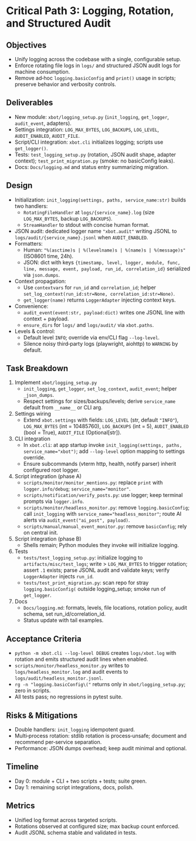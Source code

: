 # Critical Path 3: Logging, Rotation, and Structured Audit

## Objectives
- Unify logging across the codebase with a single, configurable setup.
- Enforce rotating file logs in `logs/` and structured JSON audit logs for machine consumption.
- Remove ad‑hoc `logging.basicConfig` and `print()` usage in scripts; preserve behavior and verbosity controls.

## Deliverables
- New module: `xbot/logging_setup.py` (`init_logging`, `get_logger`, `audit_event`, adapters).
- Settings integration: `LOG_MAX_BYTES`, `LOG_BACKUPS`, `LOG_LEVEL`, `AUDIT_ENABLED`, `AUDIT_FILE`.
- Script/CLI integration: `xbot.cli` initializes logging; scripts use `get_logger()`.
- Tests: `test_logging_setup.py` (rotation, JSON audit shape, adapter context); `test_print_migration.py` (smoke: no basicConfig leaks).
- Docs: `Docs/logging.md` and status entry summarizing migration.

## Design
- Initialization: `init_logging(settings, paths, service_name:str)` builds two handlers:
  - `RotatingFileHandler` at `logs/{service_name}.log` (size `LOG_MAX_BYTES`, backup `LOG_BACKUPS`).
  - `StreamHandler` to stdout with concise human format.
- JSON audit: dedicated logger name `"xbot.audit"` writing JSONL to `logs/audit/{service_name}.jsonl` when `AUDIT_ENABLED`.
- Formatters:
  - Human: `"%(asctime)s | %(levelname)s | %(name)s | %(message)s"` (ISO8601 time, 24h).
  - JSON: dict with keys `{timestamp, level, logger, module, func, line, message, event, payload, run_id, correlation_id}` serialized via `json.dumps`.
- Context propagation:
  - Use `contextvars` for `run_id` and `correlation_id`; helper `set_log_context(run_id:str=None, correlation_id:str=None)`.
  - `get_logger(name)` returns `LoggerAdapter` injecting context keys.
- Convenience:
  - `audit_event(event:str, payload:dict)` writes one JSONL line with context + payload.
  - `ensure_dirs` for `logs/` and `logs/audit/` via `xbot.paths`.
- Levels & control:
  - Default level `INFO`; override via env/CLI flag `--log-level`.
  - Silence noisy third‑party logs (playwright, aiohttp) to `WARNING` by default.

## Task Breakdown
1) Implement `xbot/logging_setup.py`
   - `init_logging`, `get_logger`, `set_log_context`, `audit_event`; helper `_json_dumps`.
   - Respect settings for sizes/backups/levels; derive `service_name` default from `__name__` or CLI arg.
2) Settings wiring
   - Extend `xbot.settings` with fields: `LOG_LEVEL` (str, default `"INFO"`), `LOG_MAX_BYTES` (int = 10485760), `LOG_BACKUPS` (int = 5), `AUDIT_ENABLED` (bool = True), `AUDIT_FILE` (Optional[str]).
3) CLI integration
   - In `xbot.cli`: at app startup invoke `init_logging(settings, paths, service_name="xbot")`; add `--log-level` option mapping to settings override.
   - Ensure subcommands (vterm http, health, notify parser) inherit configured root logger.
4) Script integration (phase A)
   - `scripts/monitor/monitor_mentions.py`: replace `print` with `logger.info/debug`; `service_name="monitor"`.
   - `scripts/notification/verify_posts.py`: use logger; keep terminal prompts via `logger.info`.
   - `scripts/monitor/headless_monitor.py`: remove `logging.basicConfig`; call `init_logging` with `service_name="headless_monitor"`; route AI alerts via `audit_event("ai_post", payload)`.
   - `scripts/manual/manual_event_monitor.py`: remove `basicConfig`; rely on central init.
5) Script integration (phase B)
   - Shells remain; Python modules they invoke will initialize logging.
6) Tests
   - `tests/test_logging_setup.py`: initialize logging to `artifacts/misc/test_logs`; write > `LOG_MAX_BYTES` to trigger rotation; assert `.1` exists; parse JSONL audit and validate keys; verify `LoggerAdapter` injects `run_id`.
   - `tests/test_print_migration.py`: scan repo for stray `logging.basicConfig(` outside logging_setup; smoke run of `get_logger`.
7) Docs
   - `Docs/logging.md`: formats, levels, file locations, rotation policy, audit schema, set run_id/correlation_id.
   - Status update with tail examples.

## Acceptance Criteria
- `python -m xbot.cli --log-level DEBUG` creates `logs/xbot.log` with rotation and emits structured audit lines when enabled.
- `scripts/monitor/headless_monitor.py` writes to `logs/headless_monitor.log` and audit events to `logs/audit/headless_monitor.jsonl`.
- `rg -n "logging.basicConfig\("` returns only in `xbot/logging_setup.py`; zero in scripts.
- All tests pass; no regressions in pytest suite.

## Risks & Mitigations
- Double handlers: `init_logging` idempotent guard.
- Multi‑process rotation: stdlib rotation is process‑unsafe; document and recommend per‑service separation.
- Performance: JSON dumps overhead; keep audit minimal and optional.

## Timeline
- Day 0: module + CLI + two scripts + tests; suite green.
- Day 1: remaining script integrations, docs, polish.

## Metrics
- Unified log format across targeted scripts.
- Rotations observed at configured size; max backup count enforced.
- Audit JSONL schema stable and validated in tests.
